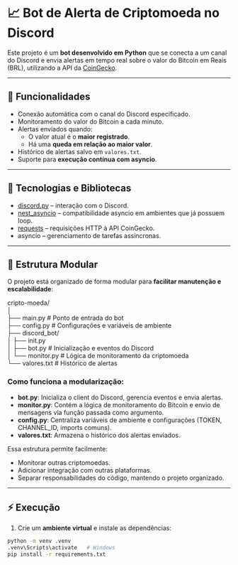 # 📈 Bot de Alerta de Criptomoeda no Discord

Este projeto é um **bot desenvolvido em Python** que se conecta a um canal do Discord e envia alertas em tempo real sobre o valor do Bitcoin em Reais (BRL), utilizando a API da [CoinGecko](https://www.coingecko.com/).

---

## 🚀 Funcionalidades

- Conexão automática com o canal do Discord especificado.
- Monitoramento do valor do Bitcoin a cada minuto.
- Alertas enviados quando:
  - O valor atual é o **maior registrado**.
  - Há uma **queda em relação ao maior valor**.
- Histórico de alertas salvo em `valores.txt`.
- Suporte para **execução contínua com asyncio**.

---

## 🧰 Tecnologias e Bibliotecas

- [discord.py](https://discordpy.readthedocs.io/en/stable/) – interação com o Discord.  
- [nest_asyncio](https://pypi.org/project/nest-asyncio/) – compatibilidade asyncio em ambientes que já possuem loop.  
- [requests](https://docs.python-requests.org/en/latest/) – requisições HTTP à API CoinGecko.  
- asyncio – gerenciamento de tarefas assíncronas.

---

## 🧱 Estrutura Modular

O projeto está organizado de forma modular para **facilitar manutenção e escalabilidade**:

cripto-moeda/<br>
│<br>
├── main.py # Ponto de entrada do bot<br>
├── config.py # Configurações e variáveis de ambiente<br>
├── discord_bot/<br>
│ ├── init.py<br>
│ ├── bot.py # Inicialização e eventos do Discord<br>
│ └── monitor.py # Lógica de monitoramento da criptomoeda<br>
└── valores.txt # Histórico de alertas


### Como funciona a modularização:

- **bot.py**: Inicializa o client do Discord, gerencia eventos e envia alertas.  
- **monitor.py**: Contém a lógica de monitoramento do Bitcoin e envio de mensagens via função passada como argumento.  
- **config.py**: Centraliza variáveis de ambiente e configurações (TOKEN, CHANNEL_ID, imports comuns).  
- **valores.txt**: Armazena o histórico dos alertas enviados.  

Essa estrutura permite facilmente:
- Monitorar outras criptomoedas.
- Adicionar integração com outras plataformas.
- Separar responsabilidades do código, mantendo o projeto organizado.

---

## ⚡ Execução

1. Crie um **ambiente virtual** e instale as dependências:
```bash
python -m venv .venv
.venv\Scripts\activate   # Windows
pip install -r requirements.txt
